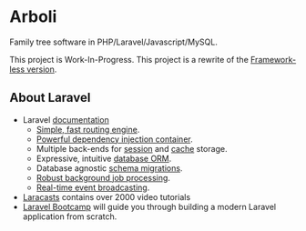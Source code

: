 # Arboli

Family tree software in PHP/Laravel/Javascript/MySQL.

This project is Work-In-Progress. This project is a rewrite of the
[Framework-less version](https://sourceforge.net/projects/arboli/).

## About Laravel

 - Laravel [documentation](https://laravel.com/docs)
   - [Simple, fast routing engine](https://laravel.com/docs/routing).
   - [Powerful dependency injection container](https://laravel.com/docs/container).
   - Multiple back-ends for [session](https://laravel.com/docs/session) and [cache](https://laravel.com/docs/cache) storage.
   - Expressive, intuitive [database ORM](https://laravel.com/docs/eloquent).
   - Database agnostic [schema migrations](https://laravel.com/docs/migrations).
   - [Robust background job processing](https://laravel.com/docs/queues).
   - [Real-time event broadcasting](https://laravel.com/docs/broadcasting).
 - [Laracasts](https://laracasts.com) contains over 2000 video tutorials
 - [Laravel Bootcamp](https://bootcamp.laravel.com) will guide you through building a modern Laravel application from scratch.


